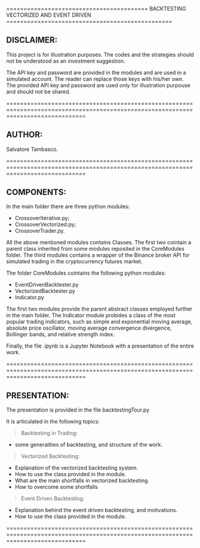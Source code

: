 


========================================= BACKTESTING VECTORIZED AND EVENT DRIVEN ================================================

DISCLAIMER:
------------------------

This project is for illustration purposes. 
The codes and the strategies should not be 
understood as an investment suggestion.

The API key and password are provided in the 
modules and are used in a simulated account.
The reader can replace those keys with his/her
own. The provided API key and password are
used only for illustration purpouse and should
not be shared.

===================================================================================================================================

AUTHOR:
-------------------------

Salvatore Tambasco.

===================================================================================================================================

COMPONENTS:
--------------------------

In the main folder there are three python modules:

- CrossoverIterative.py;
- CrossoverVectorized.py;
- CrossoverTrader.py.

All the above mentioned modules contains Classes. The first two cointain a parent class inherited from some 
modules reposited in the CoreModules folder. The third modules contains a wrapper of the Binance broker API
for simulated trading in the cryptocurrency futures market.

The folder CoreModules cointains the following python modules:

- EventDrivenBacktester.py
- VectorizedBacktester.py
- Indicator.py

The first two modules provide the parent abstract classes employed further in the main folder. The Indicator 
module probides a class of the most popular trading indicators, such as simple and exponential moving average,
absolute price oscillator, moving average convergence divergence, Bollinger bands, and relative strength index.

Finally, the file .ipynb is a Jupyter Notebook with a presentation of the entire work.

===================================================================================================================================

PRESENTATION:
---------------------------

The presentation is provided in the file backtestingTour.py

It is articulated in the following topics:

 > Backtesting in Trading:
 
   - some generalities of backtesting, and structure of the work.
   
 > Vectorized Backtesting:
 
   - Explanation of the vectorized backtesting system.
   - How to use the class provided in the module.
   - What are the main shortfalls in vectorized backtesting.
   - How to overcome some shortfalls
   
 > Event Driven Backtesting:
 
   - Explanation behind the event driven backtesting, and motivations.
   - How to use the class provided in the module.
     
===================================================================================================================================
